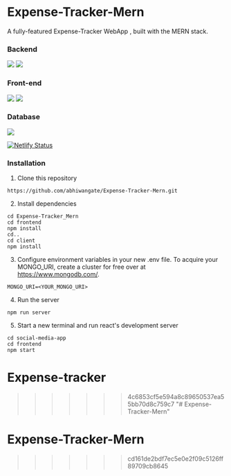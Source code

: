 

# Expense-Tracker-Mern
A fully-featured Expense-Tracker WebApp , built with the MERN stack.


### Backend 
<img src="https://img.shields.io/badge/Node.js-43853D?style=for-the-badge&logo=node.js&logoColor=white" /> <img src="https://img.shields.io/badge/Express.js-404D59?style=for-the-badge" /> 
### Front-end
<img src="https://img.shields.io/badge/React-20232A?style=for-the-badge&logo=react&logoColor=61DAFB"/> <img src="https://img.shields.io/badge/Tailwind_CSS-38B2AC?style=for-the-badge&logo=tailwind-css&logoColor=white"/>
### Database 
<img src="https://img.shields.io/badge/MongoDB-4EA94B?style=for-the-badge&logo=mongodb&logoColor=white"/>

[![Netlify Status](https://api.netlify.com/api/v1/badges/960fe4d9-fc14-49af-abcd-82cd94587293/deploy-status?branch=dev)](https://app.netlify.com/sites/track-yur-expense/deploys)

### Installation
1) Clone this repository  
```
https://github.com/abhiwangate/Expense-Tracker-Mern.git
```
2) Install dependencies  
```
cd Expense-Tracker_Mern  
cd frontend
npm install
cd..
cd client
npm install
```
3) Configure environment variables in your new .env file. To acquire your MONGO_URI, create a cluster for free over at https://www.mongodb.com/.
```
MONGO_URI=<YOUR_MONGO_URI> 
```
4) Run the server
```
npm run server
```
5) Start a new terminal and run react's development server
```
cd social-media-app
cd frontend
npm start
```

# Expense-tracker
>>>>>>> 4c6853cf5e594a8c89650537ea55bb70d8c759c7
"# Expense-Tracker-Mern" 
# Expense-Tracker-Mern
>>>>>>> cd161de2bdf7ec5e0e2f09c5126ff89709cb8645
